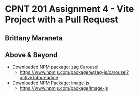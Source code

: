# CPNT 201 Assignment 4 - Vite Project with a Pull Request

## Brittany Maraneta

## Above & Beyond

- Downloaded NPM package: zag Carousel
  - https://www.npmjs.com/package/@zag-js/carousel?activeTab=readme
- Downloaded NPM Package: image-js
  - https://www.npmjs.com/package/image-js
